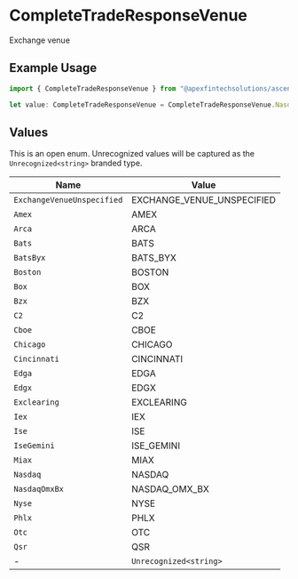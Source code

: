 # CompleteTradeResponseVenue

Exchange venue

## Example Usage

```typescript
import { CompleteTradeResponseVenue } from "@apexfintechsolutions/ascend-sdk/models/components";

let value: CompleteTradeResponseVenue = CompleteTradeResponseVenue.Nasdaq;
```

## Values

This is an open enum. Unrecognized values will be captured as the `Unrecognized<string>` branded type.

| Name                       | Value                      |
| -------------------------- | -------------------------- |
| `ExchangeVenueUnspecified` | EXCHANGE_VENUE_UNSPECIFIED |
| `Amex`                     | AMEX                       |
| `Arca`                     | ARCA                       |
| `Bats`                     | BATS                       |
| `BatsByx`                  | BATS_BYX                   |
| `Boston`                   | BOSTON                     |
| `Box`                      | BOX                        |
| `Bzx`                      | BZX                        |
| `C2`                       | C2                         |
| `Cboe`                     | CBOE                       |
| `Chicago`                  | CHICAGO                    |
| `Cincinnati`               | CINCINNATI                 |
| `Edga`                     | EDGA                       |
| `Edgx`                     | EDGX                       |
| `Exclearing`               | EXCLEARING                 |
| `Iex`                      | IEX                        |
| `Ise`                      | ISE                        |
| `IseGemini`                | ISE_GEMINI                 |
| `Miax`                     | MIAX                       |
| `Nasdaq`                   | NASDAQ                     |
| `NasdaqOmxBx`              | NASDAQ_OMX_BX              |
| `Nyse`                     | NYSE                       |
| `Phlx`                     | PHLX                       |
| `Otc`                      | OTC                        |
| `Qsr`                      | QSR                        |
| -                          | `Unrecognized<string>`     |
